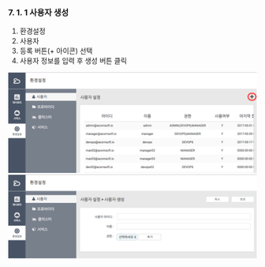 ### 7. 1. 1 사용자 생성

1. 환경설정
2. 사용자
3. 등록 버튼\(+ 아이콘\) 선택 
4. 사용자 정보를 입력 후 생성 버튼 클릭

![](/assets/user.png)![](/assets/user_create.png)

